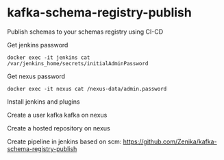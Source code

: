 # kafka-schema-registry-publish
Publish schemas to your schemas registry using CI-CD

Get jenkins password
```shell
docker exec -it jenkins cat /var/jenkins_home/secrets/initialAdminPassword
```

Get nexus password
```shell
docker exec -it nexus cat /nexus-data/admin.password
```

Install jenkins and plugins

Create a user kafka kafka on nexus

Create a hosted repository on nexus

Create pipeline in jenkins based on scm:
https://github.com/Zenika/kafka-schema-registry-publish

